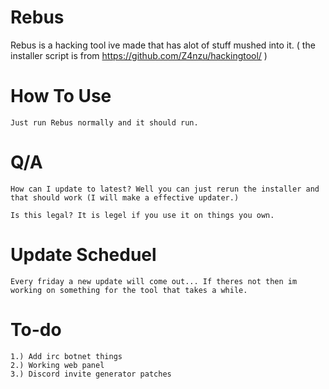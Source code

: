 # Rebus
Rebus is a hacking tool ive made that has alot of stuff mushed into it. ( the installer script is from https://github.com/Z4nzu/hackingtool/ )



# How To Use

```Just run Rebus normally and it should run.```

# Q/A

```How can I update to latest? Well you can just rerun the installer and that should work (I will make a effective updater.)```

```Is this legal? It is legel if you use it on things you own.```

# Update Scheduel 

```Every friday a new update will come out... If theres not then im working on something for the tool that takes a while.```

# To-do

```
1.) Add irc botnet things
2.) Working web panel 
3.) Discord invite generator patches
```
